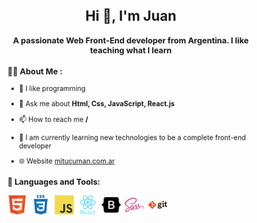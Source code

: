 <div id="header" align="center">
<!--     <img src="https://media.giphy.com/media/QZkpIdieotn3i/giphy.gif" width="200" /> -->
    <h1 align="center">Hi 👋, I'm Juan</h1>
    <h3 align="center">A passionate Web Front-End developer from Argentina. I like teaching what I learn</h3>
</div>

### 👨‍💻 About Me :

- 📝 I like programming

- 💬 Ask me about **Html, Css, JavaScript, React.js**

- 📫 How to reach me **/**

- 🌱 I am currently learning new technologies to be a complete front-end developer

- 🌐 Website [mitucuman.com.ar](https://mitucuman.com.ar/)


<div align="left">
    <h3>🔨 Languages and Tools:</h3>
    <div>
        <img src="https://github.com/devicons/devicon/blob/master/icons/html5/html5-original.svg" title="HTML5" alt="HTML" width="40" height="40"/>&nbsp;
        <img src="https://github.com/devicons/devicon/blob/master/icons/css3/css3-plain-wordmark.svg"  title="CSS3" alt="CSS" width="40" height="40"/>&nbsp;
        <img src="https://github.com/devicons/devicon/blob/master/icons/javascript/javascript-original.svg" title="JavaScript" alt="JavaScript" width="40" height="40"/>&nbsp;
        <img src="https://github.com/devicons/devicon/blob/master/icons/react/react-original-wordmark.svg" title="React" alt="React" width="40" height="40"/>&nbsp;
        <img src="https://github.com/devicons/devicon/blob/master/icons/bootstrap/bootstrap-plain.svg" title="Bootstrap" alt="Bootstrap" width="40" height="40"/>&nbsp;
        <img src="https://github.com/devicons/devicon/blob/master/icons/sass/sass-original.svg" title="Sass" alt="Sass" width="40" height="40"/>&nbsp;
        <img src="https://github.com/devicons/devicon/blob/master/icons/git/git-original-wordmark.svg" title="Git" **alt="Git" width="40" height="40"/>
      </div>
</div>
